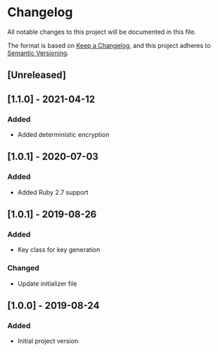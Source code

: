 # Changelog
All notable changes to this project will be documented in this file.

The format is based on [Keep a Changelog](https://keepachangelog.com/en/1.0.0/),
and this project adheres to [Semantic Versioning](https://semver.org/spec/v2.0.0.html).

## [Unreleased]

## [1.1.0] - 2021-04-12
### Added
- Added deterministic encryption

## [1.0.1] - 2020-07-03
### Added
- Added Ruby 2.7 support

## [1.0.1] - 2019-08-26
### Added
- Key class for key generation
### Changed
- Update initializer file

## [1.0.0] - 2019-08-24
### Added
- Initial project version
